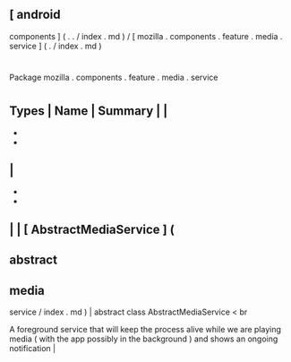 [
android
-
components
]
(
.
.
/
index
.
md
)
/
[
mozilla
.
components
.
feature
.
media
.
service
]
(
.
/
index
.
md
)
#
#
Package
mozilla
.
components
.
feature
.
media
.
service
#
#
#
Types
|
Name
|
Summary
|
|
-
-
-
|
-
-
-
|
|
[
AbstractMediaService
]
(
-
abstract
-
media
-
service
/
index
.
md
)
|
abstract
class
AbstractMediaService
<
br
>
A
foreground
service
that
will
keep
the
process
alive
while
we
are
playing
media
(
with
the
app
possibly
in
the
background
)
and
shows
an
ongoing
notification
|
